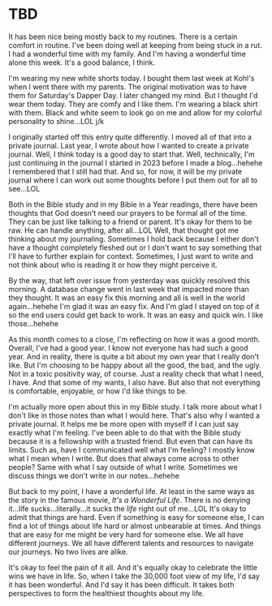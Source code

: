 # TBD

It has been nice being mostly back to my routines. There is a certain comfort in routine. I've been doing well at keeping from being stuck in a rut. I had a wonderful time with my family. And I'm having a wonderful time alone this week. It's a good balance, I think.

I'm wearing my new white shorts today. I bought them last week at Kohl's when I went there with my parents. The original motivation was to have them for Saturday's Dapper Day. I later changed my mind. But I thought I'd wear them today. They are comfy and I like them. I'm wearing a black shirt with them. Black and white seem to look go on me and allow for my colorful personality to shine...LOL j/k

I originally started off this entry quite differently. I moved all of that into a private journal. Last year, I wrote about how I wanted to create a private journal. Well, I think today is a good day to start that. Well, technically, I'm just continuing in the journal I started in 2023 before I made a blog...hehehe I remembered that I still had that. And so, for now, it will be my private journal where I can work out some thoughts before I put them out for all to see...LOL

Both in the Bible study and in my Bible in a Year readings, there have been thoughts that God doesn't need our prayers to be formal all of the time. They can be just like talking to a friend or parent. It's okay for them to be raw. He can handle anything, after all...LOL Well, that thought got me thinking about my journaling. Sometimes I hold back because I either don't have a thought completely fleshed out or I don't want to say something that I'll have to further explain for context. Sometimes, I just want to write and not think about who is reading it or how they might perceive it.

By the way, that left over issue from yesterday was quickly resolved this morning. A database change went in last week that impacted more than they thought. It was an easy fix this morning and all is well in the world again...hehehe I'm glad it was an easy fix. And I'm glad I stayed on top of it so the end users could get back to work. It was an easy and quick win. I like those...hehehe

As this month comes to a close, I'm reflecting on how it was a good month. Overall, I've had a good year. I know not everyone has had such a good year. And in reality, there is quite a bit about my own year that I really don't like. But I'm choosing to be happy about all the good, the bad, and the ugly. Not in a toxic positivity way, of course. Just a reality check that what I need, I have. And that some of my wants, I also have. But also that not everything is comfortable, enjoyable, or how I'd like things to be.

I'm actually more open about this in my Bible study. I talk more about what I don't like in those notes than what I would here. That's also why I wanted a private journal. It helps me be more open with myself if I can just say exactly what I'm feeling. I've been able to do that with the Bible study because it is a fellowship with a trusted friend. But even that can have its limits. Such as, have I communicated well what I'm feeling? I mostly know what I mean when I write. But does that always come across to other people? Same with what I say outside of what I write. Sometimes we discuss things we don't write in our notes...hehehe

But back to my point, I have a wonderful life. At least in the same ways as the story in the famous movie, *It's a Wonderful Life*. There is no denying it...life sucks...literally...it sucks the *life* right out of me...LOL It's okay to admit that things are hard. Even if something is easy for someone else, I can find a lot of things about life hard or almost unbearable at times. And things that are easy for me might be very hard for someone else. We all have different journeys. We all have different talents and resources to navigate our journeys. No two lives are alike.

It's okay to feel the pain of it all. And it's equally okay to celebrate the little wins we have in life. So, when I take the 30,000 foot view of my life, I'd say it has been wonderful. And I'd say it has been difficult. It takes both perspectives to form the healthiest thoughts about my life.

